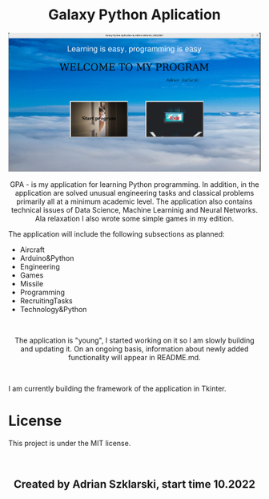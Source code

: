 <h1 align="center">Galaxy Python Aplication</h1>

<img src="Images/Page1.png" alt="MainPage">
<br>

<p style="text-align: center"> GPA - is my application for learning Python programming. In addition, in the application are solved unusual engineering tasks and classical problems primarily all at a minimum academic level. The application also contains technical issues of Data Science, Machine Learninig and Neural Networks. Ala relaxation I also wrote some simple games in my edition. </p>

<p>The application will include the following subsections as planned:</p>
<ul>
<li>Aircraft</li>
<li>Arduino&Python</li>
<li>Engineering</li>
<li>Games</li>
<li>Missile</li>
<li>Programming</li>
<li>RecruitingTasks</li>
<li>Technology&Python</li>
</ul>

<br>
<p style="text-align: center">The application is "young", I started working on it so I am slowly building and updating it. On an ongoing basis, information about newly added functionality will appear in README.md.</p>

<br>
<p>I am currently building the framework of the application in Tkinter.</p>

# License

<p>This project is under the MIT license.</p>

<br>
<h2 align="center">Created by Adrian Szklarski, start time 10.2022</h2>
